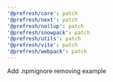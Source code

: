 ```yaml
---
'@prefresh/core': patch
'@prefresh/next': patch
'@prefresh/nollup': patch
'@prefresh/snowpack': patch
'@prefresh/utils': patch
'@prefresh/vite': patch
'@prefresh/webpack': patch
---
```


Add .npmignore removing example
